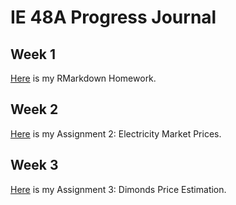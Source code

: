 ﻿# IE 48A Progress Journal

## Week 1
[Here](files/IE48A.Ass.html) is my RMarkdown Homework.
## Week 2
[Here](files/Electricity_Market_Prices.html) is my Assignment 2: Electricity Market Prices.
## Week 3
[Here](files/Assingnment3.html) is my Assignment 3: Dimonds Price Estimation.
